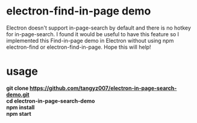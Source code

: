 # electron-find-in-page demo
Electron doesn't support in-page-search by default and there is no hotkey for in-page-search. I found it would be useful to have this feature so I implemented
this Find-in-page demo in Electron without using npm electron-find or electron-find-in-page. Hope this will help!
# usage
  <b>git clone https://github.com/tangyz007/electron-in-page-search-demo.git \
  cd electron-in-page-search-demo\
  npm install\
  npm start

